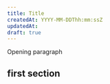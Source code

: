 ```yaml
---
title: Title
createdAt: YYYY-MM-DDThh:mm:ssZ
updatedAt:
draft: true
---
```

Opening paragraph
## first section